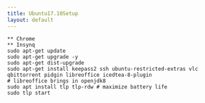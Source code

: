 ```yaml
---
title: Ubuntu17.10Setup
layout: default
---
```


    ** Chrome
    ** Insynq
    sudo apt-get update
    sudo apt-get upgrade -y
    sudo apt-get dist-upgrade
    sudo apt-get install keepass2 ssh ubuntu-restricted-extras vlc qbittorrent pidgin libreoffice icedtea-8-plugin
    # libreoffice brings in openjdk8
    sudo apt install tlp tlp-rdw # maximize battery life
    sudo tlp start
